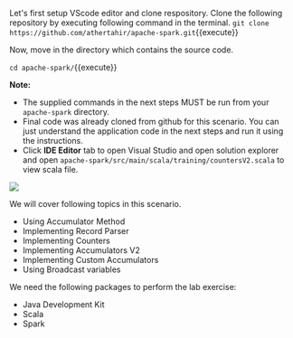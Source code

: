 Let's first setup VScode editor and clone respository. Clone the following repository by executing following command in the terminal.
`git clone https://github.com/athertahir/apache-spark.git`{{execute}}

Now, move in the directory which contains the source code.

`cd apache-spark/`{{execute}}


**Note:**
- The supplied commands in the next steps MUST be run from your `apache-spark` directory. 
- Final code was already cloned from github for this scenario. You can just understand the application code in the next steps and run it using the instructions.
- Click **IDE Editor** tab to open Visual Studio and open solution explorer and open `apache-spark/src/main/scala/training/countersV2.scala` to view scala file.

![](https://github.com/fenago/katacoda-scenarios/raw/master/apache-spark/1.JPG)

We will cover following topics in this scenario.
- Using Accumulator Method
- Implementing Record Parser
- Implementing Counters
- Implementing Accumulators V2
- Implementing Custom Accumulators
- Using Broadcast variables

We need the following packages to perform the lab exercise: 
- Java Development Kit
- Scala
- Spark
